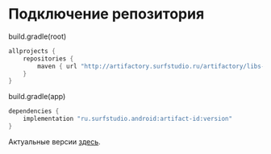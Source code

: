 # Подключение репозитория

build.gradle(root)
```groovy
allprojects {
    repositories {
        maven { url "http://artifactory.surfstudio.ru/artifactory/libs-release-local" }
    }
}
```
build.gradle(app)
```groovy
dependencies {
    implementation "ru.surfstudio.android:artifact-id:version"
}
```
Актуальные версии [здесь](https://bitbucket.org/surfstudio/android-standard/wiki/Home).